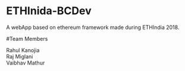 # ETHInida-BCDev
A webApp based on ethereum framework made during ETHIndia 2018.

#Team Members

Rahul Kanojia <br>
Raj Miglani <br>
Vaibhav Mathur 
